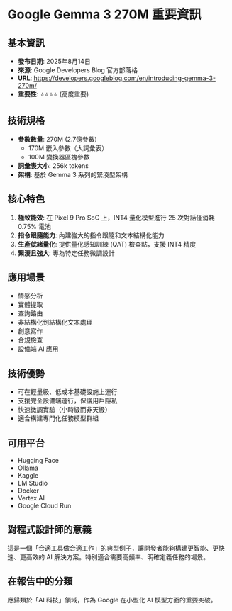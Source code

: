 # Google Gemma 3 270M 重要資訊

## 基本資訊
- **發布日期**: 2025年8月14日
- **來源**: Google Developers Blog 官方部落格
- **URL**: https://developers.googleblog.com/en/introducing-gemma-3-270m/
- **重要性**: ⭐⭐⭐⭐ (高度重要)

## 技術規格
- **參數數量**: 270M (2.7億參數)
  - 170M 嵌入參數（大詞彙表）
  - 100M 變換器區塊參數
- **詞彙表大小**: 256k tokens
- **架構**: 基於 Gemma 3 系列的緊湊型架構

## 核心特色
1. **極致能效**: 在 Pixel 9 Pro SoC 上，INT4 量化模型進行 25 次對話僅消耗 0.75% 電池
2. **指令跟隨能力**: 內建強大的指令跟隨和文本結構化能力
3. **生產就緒量化**: 提供量化感知訓練 (QAT) 檢查點，支援 INT4 精度
4. **緊湊且強大**: 專為特定任務微調設計

## 應用場景
- 情感分析
- 實體提取
- 查詢路由
- 非結構化到結構化文本處理
- 創意寫作
- 合規檢查
- 設備端 AI 應用

## 技術優勢
- 可在輕量級、低成本基礎設施上運行
- 支援完全設備端運行，保護用戶隱私
- 快速微調實驗（小時級而非天級）
- 適合構建專門化任務模型群組

## 可用平台
- Hugging Face
- Ollama
- Kaggle
- LM Studio
- Docker
- Vertex AI
- Google Cloud Run

## 對程式設計師的意義
這是一個「合適工具做合適工作」的典型例子，讓開發者能夠構建更智能、更快速、更高效的 AI 解決方案。特別適合需要高頻率、明確定義任務的場景。

## 在報告中的分類
應歸類於「AI 科技」領域，作為 Google 在小型化 AI 模型方面的重要突破。

